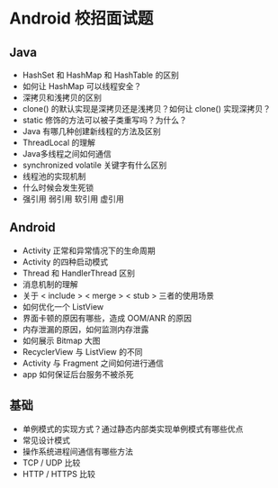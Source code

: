 Android 校招面试题
==========

## Java
- HashSet 和 HashMap 和 HashTable 的区别
- 如何让 HashMap 可以线程安全？
- 深拷贝和浅拷贝的区别
- clone() 的默认实现是深拷贝还是浅拷贝？如何让 clone() 实现深拷贝？
- static 修饰的方法可以被子类重写吗？为什么？
- Java 有哪几种创建新线程的方法及区别
- ThreadLocal 的理解
- Java多线程之间如何通信
- synchronized volatile 关键字有什么区别
- 线程池的实现机制
- 什么时候会发生死锁
- 强引用 弱引用 软引用 虚引用

## Android
- Activity 正常和异常情况下的生命周期
- Activity 的四种启动模式
- Thread 和 HandlerThread 区别
- 消息机制的理解
- 关于 < include > < merge > < stub > 三者的使用场景
- 如何优化一个 ListView
- 界面卡顿的原因有哪些，造成 OOM/ANR 的原因
- 内存泄漏的原因，如何监测内存泄露
- 如何展示 Bitmap 大图
- RecyclerView 与 ListView 的不同
- Activity 与 Fragment 之间如何进行通信
- app 如何保证后台服务不被杀死

## 基础
- 单例模式的实现方式？通过静态内部类实现单例模式有哪些优点
- 常见设计模式
- 操作系统进程间通信有哪些方法
- TCP / UDP 比较
- HTTP / HTTPS 比较

